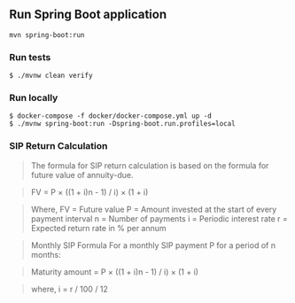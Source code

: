 ## Run Spring Boot application
```shell
mvn spring-boot:run
```
### Run tests
`$ ./mvnw clean verify`

### Run locally
```shell
$ docker-compose -f docker/docker-compose.yml up -d
$ ./mvnw spring-boot:run -Dspring-boot.run.profiles=local
```

### SIP Return Calculation
> The formula for SIP return calculation is based on the formula for future value of annuity-due.

> FV = P × ((1 + i)n - 1) / i) × (1 + i)

> Where,
> FV = Future value
> P = Amount invested at the start of every payment interval
> n = Number of payments
> i = Periodic interest rate
> r = Expected return rate in % per annum

> Monthly SIP Formula
> For a monthly SIP payment P for a period of n months:

> Maturity amount = P × ((1 + i)n - 1) / i) × (1 + i)

> where,
> i = r / 100 / 12
